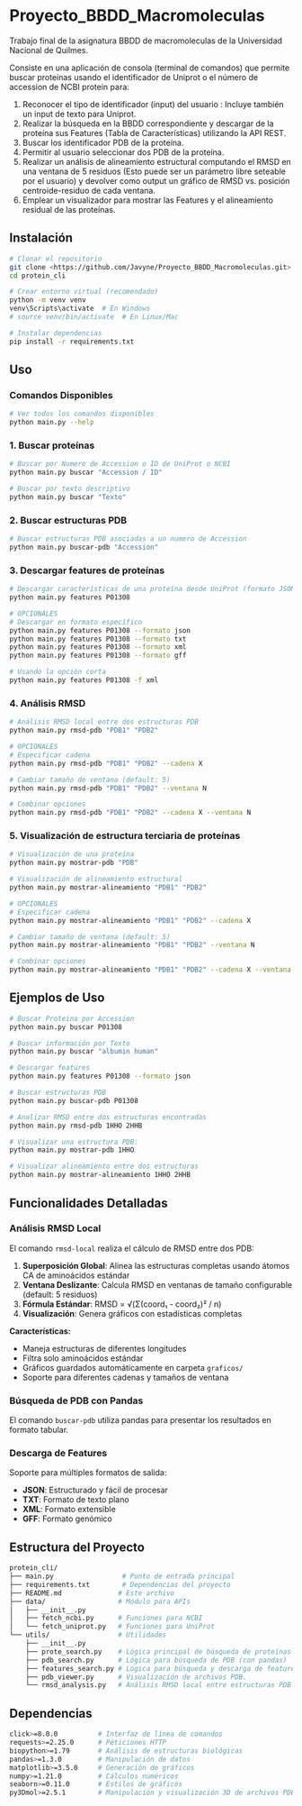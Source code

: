 # Proyecto_BBDD_Macromoleculas

Trabajo final de la asignatura BBDD de macromoleculas de la Universidad Nacional de Quilmes.

Consiste en una aplicación de consola (terminal de comandos) que permite buscar proteínas usando el identificador de Uniprot o el número de accession de NCBI protein para:

1. Reconocer el tipo de identificador (input) del usuario : Incluye también un input de texto para Uniprot.
2. Realizar la búsqueda en la BBDD correspondiente y descargar de la proteína sus Features (Tabla de Características) utilizando la API REST.
3. Buscar los identificador PDB de la proteína.
4. Permitir al usuario seleccionar dos PDB de la proteína.
5. Realizar un análisis de alineamiento estructural computando el RMSD en una ventana de 5 residuos (Esto puede ser un parámetro libre seteable por el usuario) y devolver como output un gráfico de RMSD vs. posición centroide-residuo de cada ventana.
6. Emplear un visualizador para mostrar las Features y el alineamiento residual de las proteínas.

## Instalación

```bash
# Clonar el repositorio
git clone <https://github.com/Javyne/Proyecto_BBDD_Macromoleculas.git>
cd protein_cli

# Crear entorno virtual (recomendado)
python -m venv venv
venv\Scripts\activate  # En Windows
# source venv/bin/activate  # En Linux/Mac

# Instalar dependencias
pip install -r requirements.txt
```

## Uso

### Comandos Disponibles

```bash
# Ver todos los comandos disponibles
python main.py --help
```

### 1. Buscar proteínas

```bash
# Buscar por Numero de Accession o ID de UniProt o NCBI
python main.py buscar "Accession / ID"

# Buscar por texto descriptivo
python main.py buscar "Texto"
```

### 2. Buscar estructuras PDB

```bash
# Buscar estructuras PDB asociadas a un numero de Accession
python main.py buscar-pdb "Accession"
```

### 3. Descargar features de proteínas

```bash
# Descargar características de una proteína desde UniProt (formato JSON por defecto)
python main.py features P01308

# OPCIONALES
# Descargar en formato específico
python main.py features P01308 --formato json
python main.py features P01308 --formato txt
python main.py features P01308 --formato xml
python main.py features P01308 --formato gff

# Usando la opción corta
python main.py features P01308 -f xml
```

### 4. Análisis RMSD

```bash
# Análisis RMSD local entre dos estructuras PDB
python main.py rmsd-pdb "PDB1" "PDB2"

# OPCIONALES
# Especificar cadena
python main.py rmsd-pdb "PDB1" "PDB2" --cadena X

# Cambiar tamaño de ventana (default: 5)
python main.py rmsd-pdb "PDB1" "PDB2" --ventana N

# Combinar opciones
python main.py rmsd-pdb "PDB1" "PDB2" --cadena X --ventana N
```

### 5. Visualización de estructura terciaria de proteínas

```bash
# Visualización de una proteína
python main.py mostrar-pdb "PDB"

# Visualización de alineamiento estructural
python main.py mostrar-alineamiento "PDB1" "PDB2"

# OPCIONALES
# Especificar cadena
python main.py mostrar-alineamiento "PDB1" "PDB2" --cadena X

# Cambiar tamaño de ventana (default: 5)
python main.py mostrar-alineamiento "PDB1" "PDB2" --ventana N

# Combinar opciones
python main.py mostrar-alineamiento "PDB1" "PDB2" --cadena X --ventana N
```

## Ejemplos de Uso

```bash
# Buscar Proteina por Accession
python main.py buscar P01308

# Buscar información por Texto
python main.py buscar "albumin human"

# Descargar features
python main.py features P01308 --formato json

# Buscar estructuras PDB
python main.py buscar-pdb P01308

# Analizar RMSD entre dos estructuras encontradas
python main.py rmsd-pdb 1HHO 2HHB

# Visualizar una estructura PDB:
python main.py mostrar-pdb 1HHO

# Visualizar alineamiento entre dos estructuras
python main.py mostrar-alineamiento 1HHO 2HHB
```

## Funcionalidades Detalladas

### Análisis RMSD Local

El comando `rmsd-local` realiza el cálculo de RMSD entre dos PDB:

1. **Superposición Global**: Alinea las estructuras completas usando átomos CA de aminoácidos estándar
2. **Ventana Deslizante**: Calcula RMSD en ventanas de tamaño configurable (default: 5 residuos)
3. **Fórmula Estándar**: RMSD = √(Σ(coord₁ - coord₂)² / n)
4. **Visualización**: Genera gráficos con estadísticas completas

**Características:**

- Maneja estructuras de diferentes longitudes
- Filtra solo aminoácidos estándar
- Gráficos guardados automáticamente en carpeta `graficos/`
- Soporte para diferentes cadenas y tamaños de ventana

### Búsqueda de PDB con Pandas

El comando `buscar-pdb` utiliza pandas para presentar los resultados en formato tabular.

### Descarga de Features

Soporte para múltiples formatos de salida:

- **JSON**: Estructurado y fácil de procesar
- **TXT**: Formato de texto plano
- **XML**: Formato extensible
- **GFF**: Formato genómico

## Estructura del Proyecto

```bash
protein_cli/
├── main.py                 # Punto de entrada principal
├── requirements.txt        # Dependencias del proyecto
├── README.md              # Este archivo
├── data/                  # Módulo para APIs
│   ├── __init__.py
│   ├── fetch_ncbi.py      # Funciones para NCBI
│   └── fetch_uniprot.py   # Funciones para UniProt
└── utils/                 # Utilidades
    ├── __init__.py
    ├── prote_search.py    # Lógica principal de búsqueda de proteínas
    ├── pdb_search.py      # Lógica para búsqueda de PDB (con pandas)
    ├── features_search.py # Lógica para búsqueda y descarga de features
    ├── pdb_viewer.py      # Visualización de archivos PDB.
    └── rmsd_analysis.py   # Análisis RMSD local entre estructuras PDB
```

## Dependencias

```bash
click>=8.0.0          # Interfaz de línea de comandos
requests>=2.25.0      # Peticiones HTTP
biopython>=1.79       # Análisis de estructuras biológicas
pandas>=1.3.0         # Manipulación de datos
matplotlib>=3.5.0     # Generación de gráficos
numpy>=1.21.0         # Cálculos numéricos
seaborn>=0.11.0       # Estilos de gráficos
py3Dmol>=2.5.1        # Manipulación y visualización 3D de archivos PDB.
```
